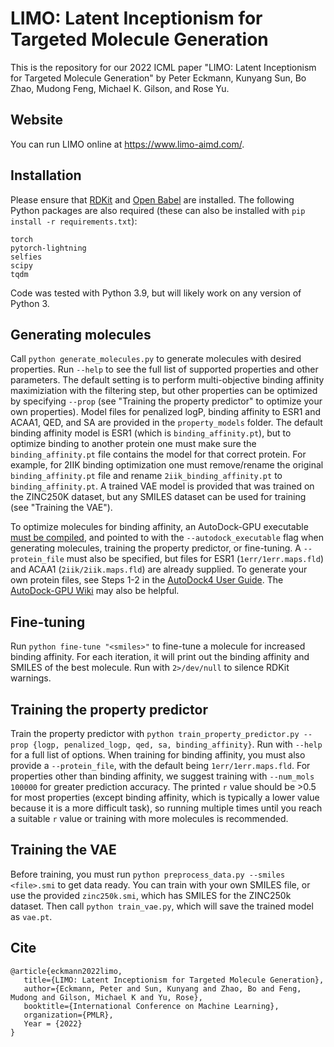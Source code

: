 # LIMO: Latent Inceptionism for Targeted Molecule Generation

This is the repository for our 2022 ICML paper "LIMO: Latent Inceptionism for Targeted Molecule Generation" by Peter Eckmann, Kunyang Sun, Bo Zhao, Mudong Feng, Michael K. Gilson, and Rose Yu.

## Website
You can run LIMO online at https://www.limo-aimd.com/.


## Installation

Please ensure that [RDKit](https://www.rdkit.org/docs/Install.html) and [Open Babel](https://openbabel.org/wiki/Category:Installation) are installed. The following Python packages are also required (these can also be installed with `pip install -r requirements.txt`):

```
torch
pytorch-lightning
selfies
scipy
tqdm
```

Code was tested with Python 3.9, but will likely work on any version of Python 3.

## Generating molecules

Call `python generate_molecules.py` to generate molecules with desired properties. Run `--help` to see the full list of supported properties and other parameters. The default setting is to perform multi-objective binding affinity maximiziation with the filtering step, but other properties can be optimized by specifying `--prop` (see "Training the property predictor" to optimize your own properties). Model files for penalized logP, binding affinity to ESR1 and ACAA1, QED, and SA are provided in the `property_models` folder. The default binding affinity model is ESR1 (which is `binding_affinity.pt`), but to optimize binding to another protein one must make sure the `binding_affinity.pt` file contains the model for that correct protein. For example, for 2IIK binding optimization one must remove/rename the original `binding_affinity.pt` file and rename `2iik_binding_affinity.pt` to `binding_affinity.pt`. A trained VAE model is provided that was trained on the ZINC250K dataset, but any SMILES dataset can be used for training (see "Training the VAE").

To optimize molecules for binding affinity, an AutoDock-GPU executable [must be compiled](https://github.com/ccsb-scripps/AutoDock-GPU#compilation), and pointed to with the `--autodock_executable` flag when generating molecules, training the property predictor, or fine-tuning. A `--protein_file` must also be specified, but files for ESR1 (`1err/1err.maps.fld`) and ACAA1 (`2iik/2iik.maps.fld`) are already supplied. To generate your own protein files, see Steps 1-2 in the [AutoDock4 User Guide](https://autodock.scripps.edu/wp-content/uploads/sites/56/2021/10/AutoDock4.2.6_UserGuide.pdf). The [AutoDock-GPU Wiki](https://github.com/ccsb-scripps/AutoDock-GPU/wiki/Guideline-for-users) may also be helpful.

## Fine-tuning

Run `python fine-tune "<smiles>"` to fine-tune a molecule for increased binding affinity. For each iteration, it will print out the binding affinity and SMILES of the best molecule. Run with `2>/dev/null` to silence RDKit warnings.

## Training the property predictor 

Train the property predictor with `python train_property_predictor.py --prop {logp, penalized_logp, qed, sa, binding_affinity}`. Run with `--help` for a full list of options. When training for binding affinity, you must also provide a `--protein_file`, with the default being `1err/1err.maps.fld`. For properties other than binding affinity, we suggest training with `--num_mols 100000` for greater prediction accuracy. The printed `r` value should be >0.5 for most properties (except binding affinity, which is typically a lower value because it is a more difficult task), so running multiple times until you reach a suitable `r` value or training with more molecules is recommended.

## Training the VAE

Before training, you must run `python preprocess_data.py --smiles <file>.smi` to get data ready. You can train with your own SMILES file, or use the provided `zinc250k.smi`, which has SMILES for the ZINC250k dataset. Then call `python train_vae.py`, which will save the trained model as `vae.pt`.


## Cite

```
@article{eckmann2022limo,
   title={LIMO: Latent Inceptionism for Targeted Molecule Generation},
   author={Eckmann, Peter and Sun, Kunyang and Zhao, Bo and Feng, Mudong and Gilson, Michael K and Yu, Rose},
   booktitle={International Conference on Machine Learning},
   organization={PMLR},
   Year = {2022}
}	
```

